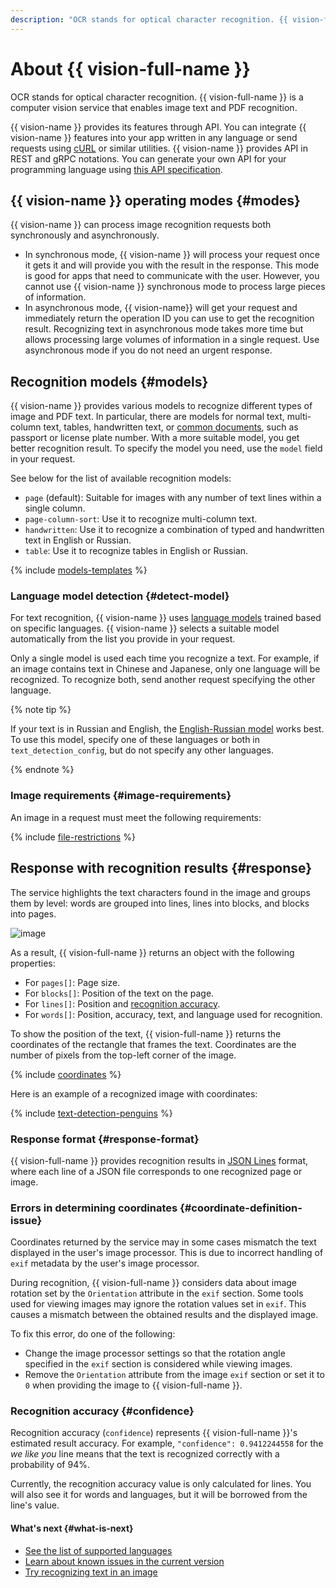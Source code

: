 ```yaml
---
description: "OCR stands for optical character recognition. {{ vision-full-name }} highlights the text characters found in the image and groups them by level: words are grouped into lines, lines into blocks, and blocks into pages. The text recognition is based on a language model that is trained on specific languages."
---
```


# About {{ vision-full-name }}

OCR stands for optical character recognition. {{ vision-full-name }} is a computer vision service that enables image text and PDF recognition.

{{ vision-name }} provides its features through API. You can integrate {{ vision-name }} features into your app written in any language or send requests using [cURL](https://curl.haxx.se) or similar utilities. {{ vision-name }} provides API in REST and gRPC notations. You can generate your own API for your programming language using [this API specification](https://github.com/yandex-cloud/cloudapi/tree/master/yandex/cloud/ai/ocr/v1).

## {{ vision-name }} operating modes {#modes}

{{ vision-name }} can process image recognition requests both synchronously and asynchronously.

* In synchronous mode, {{ vision-name }} will process your request once it gets it and will provide you with the result in the response. This mode is good for apps that need to communicate with the user. However, you cannot use {{ vision-name }} synchronous mode to process large pieces of information.
* In asynchronous mode, {{ vision-name}} will get your request and immediately return the operation ID you can use to get the recognition result. Recognizing text in asynchronous mode takes more time but allows processing large volumes of information in a single request. Use asynchronous mode if you do not need an urgent response.

## Recognition models {#models}

{{ vision-name }} provides various models to recognize different types of image and PDF text. In particular, there are models for normal text, multi-column text, tables, handwritten text, or [common documents](template-recognition.md), such as passport or license plate number. With a more suitable model, you get better recognition result. To specify the model you need, use the `model` field in your request.

See below for the list of available recognition models:
* `page` (default): Suitable for images with any number of text lines within a single column.
* `page-column-sort`: Use it to recognize multi-column text.
* `handwritten`: Use it to recognize a combination of typed and handwritten text in English or Russian.
* `table`: Use it to recognize tables in English or Russian.

{% include [models-templates](../../../_includes/vision/models-templates.md) %}

### Language model detection {#detect-model}

For text recognition, {{ vision-name }} uses [language models](supported-languages.md) trained based on specific languages. {{ vision-name }} selects a suitable model automatically from the list you provide in your request.

Only a single model is used each time you recognize a text. For example, if an image contains text in Chinese and Japanese, only one language will be recognized. To recognize both, send another request specifying the other language.

{% note tip %}

If your text is in Russian and English, the [English-Russian model](supported-languages.md#engrus) works best. To use this model, specify one of these languages or both in `text_detection_config`, but do not specify any other languages.

{% endnote %}

### Image requirements {#image-requirements}

An image in a request must meet the following requirements:

{% include [file-restrictions](../../../_includes/vision/ocr-file-restrictions.md) %}

## Response with recognition results {#response}

The service highlights the text characters found in the image and groups them by level: words are grouped into lines, lines into blocks, and blocks into pages.

![image](../../../_assets/vision/text-detection.jpg)

As a result, {{ vision-full-name }} returns an object with the following properties:
* For `pages[]`: Page size.
* For `blocks[]`: Position of the text on the page.
* For `lines[]`: Position and [recognition accuracy](#confidence).
* For `words[]`: Position, accuracy, text, and language used for recognition.

To show the position of the text, {{ vision-full-name }} returns the coordinates of the rectangle that frames the text. Coordinates are the number of pixels from the top-left corner of the image.

{% include [coordinates](../../../_includes/vision/coordinates.md) %}

Here is an example of a recognized image with coordinates:

{% include [text-detection-penguins](../../../_includes/vision/text-detection-example.md) %}

### Response format {#response-format}

{{ vision-full-name }} provides recognition results in [JSON Lines](https://jsonlines.org) format, where each line of a JSON file corresponds to one recognized page or image.

### Errors in determining coordinates {#coordinate-definition-issue}

Coordinates returned by the service may in some cases mismatch the text displayed in the user's image processor. This is due to incorrect handling of `exif` metadata by the user's image processor.

During recognition, {{ vision-full-name }} considers data about image rotation set by the `Orientation` attribute in the `exif` section. Some tools used for viewing images may ignore the rotation values set in `exif`. This causes a mismatch between the obtained results and the displayed image.

To fix this error, do one of the following:

* Change the image processor settings so that the rotation angle specified in the `exif` section is considered while viewing images.
* Remove the `Orientation` attribute from the image `exif` section or set it to `0` when providing the image to {{ vision-full-name }}.

### Recognition accuracy {#confidence}

Recognition accuracy (`confidence`) represents {{ vision-full-name }}'s estimated result accuracy. For example, `"confidence": 0.9412244558` for the _we like you_ line means that the text is recognized correctly with a probability of 94%.

Currently, the recognition accuracy value is only calculated for lines. You will also see it for words and languages, but it will be borrowed from the line's value.

#### What's next {#what-is-next}

* [See the list of supported languages](supported-languages.md)
* [Learn about known issues in the current version](known-issues.md)
* [Try recognizing text in an image](../../operations/ocr/text-detection-image.md)